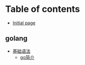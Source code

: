 # Table of contents

* [Initial page](README.md)

## golang

* [基础语法](golang/ji-chu-yu-fa/README.md)
  * [go简介](golang/ji-chu-yu-fa/go-jian-jie.md)

